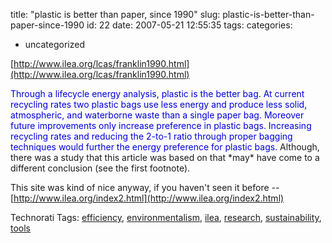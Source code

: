 title: "plastic is better than paper, since 1990"
slug: plastic-is-better-than-paper-since-1990
id: 22
date: 2007-05-21 12:55:35
tags: 
categories: 
- uncategorized

[http://www.ilea.org/lcas/franklin1990.html](http://www.ilea.org/lcas/franklin1990.html)

<span style="color:#0000dd;">
Through a lifecycle energy analysis, plastic is the better bag. At current recycling rates two plastic bags use less energy and produce less solid, atmospheric, and waterborne waste than a single paper bag. Moreover future improvements only increase preference in plastic bags. Increasing recycling rates and reducing the 2-to-1 ratio through proper bagging techniques would further the energy preference for plastic bags.</span>
Although, there was a study that this article was based on that *may* have come to a different conclusion (see the first footnote).

This site was kind of nice anyway, if you haven't seen it before -- [http://www.ilea.org/index2.html](http://www.ilea.org/index2.html)

<!-- technorati tags start -->

Technorati Tags: [efficiency](http://www.technorati.com/tag/efficiency), [environmentalism](http://www.technorati.com/tag/environmentalism), [ilea](http://www.technorati.com/tag/ilea), [research](http://www.technorati.com/tag/research), [sustainability](http://www.technorati.com/tag/sustainability), [tools](http://www.technorati.com/tag/tools)
<!-- technorati tags end -->
